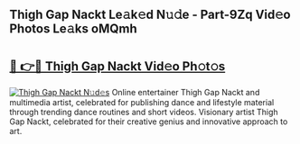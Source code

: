 ## Thigh Gap Nackt Le𝚊k𝚎d N𝚞𝚍e - Part-9Zq Vid𝚎o Photos Le𝚊ks oMQmh

# <h2><a href="http://fb6n1f2.evod.top/?m=Thigh+Gap+Nackt">🔗 👉🔴 Thigh Gap Nackt Vid𝚎o Ph𝚘t𝚘s</a></h2>

[![Thigh Gap Nackt N𝚞d𝚎s](https://i.imgur.com/8V9OHl7.gif)](http://fb6n1f2.evod.top/?m=Thigh+Gap+Nackt)
Online entertainer Thigh Gap Nackt and multimedia artist, celebrated for publishing dance and lifestyle material through trending dance routines and short videos. Visionary artist Thigh Gap Nackt, celebrated for their creative genius and innovative approach to art. 
